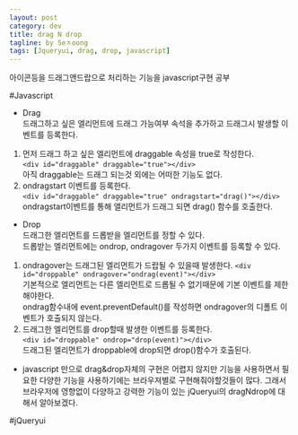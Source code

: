```yaml
---
layout: post
category: dev
title: drag N drop
tagline: by Seㅈoong
tags: [Jqueryui, drag, drop, javascript]
---
```

아이콘등을 드래그앤드랍으로 처리하는 기능을 javascript구현 공부 

<!--more-->

#Javascript

- Drag  
드래그하고 싶은 엘리먼트에 드래그 가능여부 속석을 추가하고 드래그시 발생할 이벤트를 등록한다.  
1. 먼저 드래그 하고 싶은 엘리먼트에 draggable 속성을 true로 작성한다.   
`<div id="draggable" draggable="true"></div>`  
아직 draggable는 드래그 되는것 외에는 어떠한 기능도 없다.
2. ondragstart 이벤트를 등록한다.  
`<div id="draggable" draggable="true" ondragstart="drag()"></div>`  
ondragstart이벤트를 통해 앨리먼트가 드래그 되면 drag() 함수를 호출한다.  

- Drop  
드래그한 엘리먼트를 드롭받을 엘리먼트를 정할 수 있다.  
드롭받는 엘리먼트에는 ondrop, ondragover 두가지 이벤트를 등록할 수 있다.  
1. ondragover는 드래그된 엘리먼트가 드랍될 수 있을때 발생한다.
`<div id="droppable" ondragover="ondrag(event)"></div>`  
기본적으로 엘리먼트는 다른 엘리먼트로 드롭될 수 없기때문에 기본 이벤트를 제한해야한다.  
ondrag함수내에 event.preventDefault()를 작성하면 ondragover의 디폴트 이벤트가 호출되지 않는다.  
2. 드래그한 엘리먼트를 drop할때 발생한 이벤트를 등록한다.  
`<div id="droppable" ondrop="drop(event)"></div>`  
드래그된 엘리먼트가 droppable에 drop되면 drop()함수가 호출된다.  
  
* javascript 만으로 drag&drop자체의 구현은 어렵지 않지만 기능을 사용하면서 필요한 다양한 기능을 사용하기에는
브라우져별로 구현해줘야할것들이 많다. 그래서 브라우저에 영향없이 다양하고 강력한 기능이 있는 jQueryui의 dragNdrop에 대해서 알아보겠다.

#jQueryui

